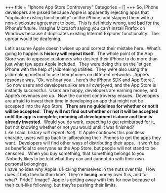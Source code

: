 +++
title = "Iphone App Store Controversy"
Categories = []
+++
So, iPhone developers are pissed because Apple is apparently rejecting apps that &#8220;duplicate existing functionality&#8221; on the iPhone, and slapped them with a non-disclosure agreement to boot.  This is definitely wrong, and bad for the iPhone&#8217;s future.  Imagine Microsoft saying you can&#8217;t install Firefox on Windows because it duplicates existing Internet Explorer functionality.  The uproar would be deafening. <div>
</div>

<div>
  Let&#8217;s assume Apple doesn&#8217;t wisen up and correct their mistake here.  What&#8217;s going to happen is <span class="Apple-style-span" style="font-weight:bold;">history will repeat itself</span>.  The whole point of the App Store was to appease customers who desired their iPhone to do more than just what few apps Apple included.  They were doing this on the 1st gen iPhone with the help of jailbreaking utilities.  They were also using the jailbreaking method to use their phones on different networks.  Apple&#8217;s response was, &#8220;Ok, we hear you&#8230; here&#8217;s the iPhone SDK and App Store.&#8221;.  So now users and developers alike are all overjoyed, and the App Store is instantly successful.  Users are happy, developers are earning money, and Apple&#8217;s revenues are up.  Now the current controversy ensues.  Developers are afraid to invest their time in developing an app that might not be accepted into the App Store.  <span class="Apple-style-span" style="font-weight:bold;">There are no guidelines for whether or not it will be accepted</span>.  <span class="Apple-style-span" style="font-weight:bold;">They will not find out whether or not it will be accepted until the app is complete, meaning all development is done and time is already invested</span>.  Would you do work, expecting to get reimbursed for it, but not knowing whether or not you would until it was finished?
</div>

<div>
</div>

<div>
  Like I said, <span class="Apple-style-span" style="font-style:italic;">history will repeat itself</span>.  If Apple continues this pointless charade, users will go back to jailbreaking their iPhones to get the apps they want.  Developers will find other ways of distributing their apps.  It won&#8217;t be as beneficial to everyone as the App Store, but people will not stand to be censored.  When you buy something, that something belongs to you.  Nobody likes to be told what they can and cannot do with their own personal belongings.
</div>

<div>
</div>

<div>
  I have no idea why Apple is kicking themselves in the nuts over this.  How does it help their bottom line?  They&#8217;re <span class="Apple-style-span" style="font-weight:bold;">losing</span> money over this, and for what?  Pride?  Image?  Apple is getting away with this for now because of their cult-like following, but they&#8217;re pushing their limits.
</div>
